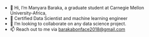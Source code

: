 - 👋 Hi, I’m Manyara Baraka, a graduate student at Carnegie Mellon University-Africa,
- 🌱 Certified Data Scientist and machine learning engineer
- 💞️ I’m looking to collaborate on any data science project.
- 📫 Reach out to me via barakabonface2018@gmail.com

<!---
BBWorksB/BBWorksB is a ✨ special ✨ repository because its `README.md` (this file) appears on your GitHub profile.
You can click the Preview link to take a look at your changes.
--->
